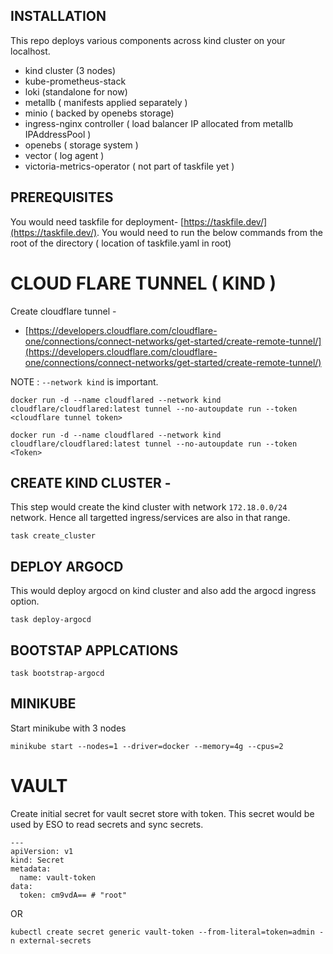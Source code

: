 ## INSTALLATION

This repo deploys various components across kind cluster on your localhost.
- kind cluster (3 nodes)
- kube-prometheus-stack
- loki (standalone for now)
- metallb ( manifests applied separately )
- minio ( backed by openebs storage)
- ingress-nginx controller ( load balancer IP allocated from metallb IPAddressPool )
- openebs ( storage system )
- vector ( log agent )
- victoria-metrics-operator ( not part of taskfile yet )


## PREREQUISITES 

You would need taskfile for deployment- [https://taskfile.dev/](https://taskfile.dev/). You would need to run the below commands from the root of the directory ( location of taskfile.yaml in root)


# CLOUD FLARE TUNNEL ( KIND )

Create cloudflare tunnel - 

- [https://developers.cloudflare.com/cloudflare-one/connections/connect-networks/get-started/create-remote-tunnel/](https://developers.cloudflare.com/cloudflare-one/connections/connect-networks/get-started/create-remote-tunnel/)

NOTE : `--network kind` is important.

```
docker run -d --name cloudflared --network kind cloudflare/cloudflared:latest tunnel --no-autoupdate run --token <cloudflare tunnel token>
```


```
docker run -d --name cloudflared --network kind cloudflare/cloudflared:latest tunnel --no-autoupdate run --token <Token> 
```

## CREATE KIND CLUSTER -

This step would create the kind cluster with network `172.18.0.0/24` network. Hence all targetted ingress/services are also in that range.
```
task create_cluster
```

## DEPLOY ARGOCD

This would deploy argocd on kind cluster and also add the argocd ingress option.
```
task deploy-argocd
```

## BOOTSTAP APPLCATIONS

```
task bootstrap-argocd
```


## MINIKUBE 

Start minikube with 3 nodes 

```
minikube start --nodes=1 --driver=docker --memory=4g --cpus=2
```

# VAULT

Create initial secret for vault secret store with token.
This secret would be used by ESO to read secrets and sync secrets.

```
---
apiVersion: v1
kind: Secret
metadata:
  name: vault-token
data:
  token: cm9vdA== # "root"
```
OR 
```
kubectl create secret generic vault-token --from-literal=token=admin -n external-secrets